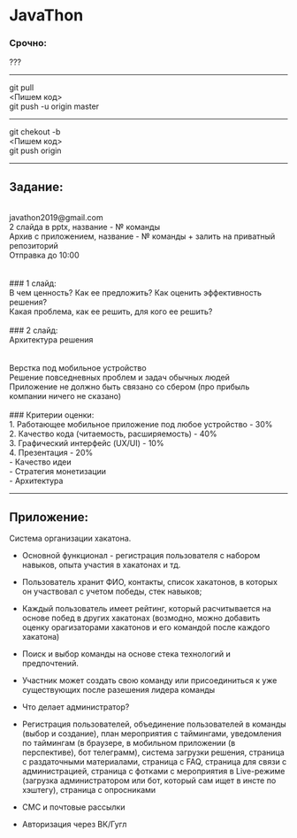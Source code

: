 # JavaThon
### Срочно:
???

---
git pull<br/>
<Пишем код><br/>
git push -u origin master

----

git chekout -b <branchname><br/>
<Пишем код><br/>
git push origin <branchname>
  
---

## Задание:<br/>
<br/>
javathon2019@gmail.com<br/>
2 слайда в pptx, название - № команды<br/>
Архив с приложением, название - № команды + залить на приватный репозиторий <br/>
Отправка до 10:00<br/>
<br/><br/>
### 1 слайд: <br/>
В чем ценность? Как ее предложить? Как оценить эффективность решения?<br/>
Какая проблема, как ее решить, для кого ее решить?<br/>
<br/>
### 2 слайд: <br/>
Архитектура решения<br/>
<br/><br/>
Верстка под мобильное устройство<br/>
Решение повседневных проблем и задач обычных людей<br/>
Приложение не должно быть связано со сбером (про прибыль компании ничего не сказано)
<br/><br/>
### Критерии оценки: <br/>
1. Работающее мобильное приложение под любое устройство - 30%<br/>
2. Качество кода (читаемость, расширяемость) - 40%<br/>
3. Графический интерфейс (UX/UI) - 10%<br/>
4. Презентация - 20%<br/>
- Качество идеи<br/>
- Стратегия монетизации<br/>
- Архитектура

---

## Приложение:<br/>
Система организации хакатона. <br/>
- Основной функционал - регистрация пользователя с набором навыков, опыта участия в хакатонах и тд. <br/>
- Пользователь хранит ФИО, контакты, список хакатонов, в которых он участвовал с учетом победы, стек навыков;
- Каждый пользователь имеет рейтинг, который расчитывается на основе побед в других хакатонах (возмодно, можно добавить оценку орагизаторами хакатонов и его командой после каждого хакатона)<br/>
- Поиск и выбор команды на основе стека технологий и предпочтений. <br/>
- Участник может создать свою команду или присоединиться к уже существующих после разешения лидера команды<br/>

- Что делает администратор?<br/>

- Регистрация пользователей, объединение пользователей в команды (выбор и создание), план мероприятия с таймингами, уведомления по таймингам (в браузере, в мобильном приложении (в перспективе), бот телеграмм), система загрузки решения, страница с раздаточными материалами, страница с FAQ, страница для связи с администрацией, страница с фотками с мероприятия в Live-режиме (загрузка администратором или бот, который сам ищет в инсте по хэштегу), страница с опросниками<br/>
- СМС и почтовые рассылки<br/>
- Авторизация через ВК/Гугл<br/>